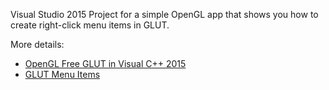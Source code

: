 Visual Studio 2015 Project for a simple OpenGL app that shows you how to create right-click menu items in GLUT.

More details: 

* [OpenGL Free GLUT in Visual C++ 2015](http://open-gl.com/2015/10/08/opengl-freeglut-in-visual-studio-2015/)
* [GLUT Menu Items](http://open-gl.com/2010/05/27/glut-menu/)
